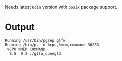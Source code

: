 Needs latest `Odin` version with `posix` package support.

# Output

```
Running /usr/bin/pgrep glfw
Running /bin/ps -o %cpu,%mem,command 30883
 %CPU %MEM COMMAND
  8.5  0.2 ./glfw_opengl3
  ```